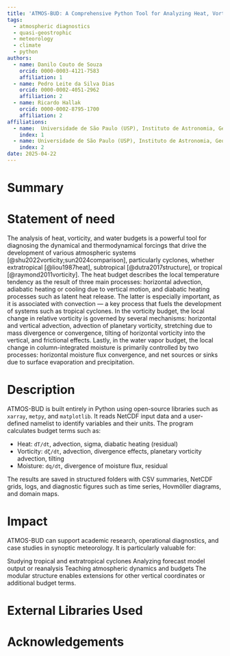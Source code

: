 ```yaml
---
title: 'ATMOS-BUD: A Comprehensive Python Tool for Analyzing Heat, Vorticity and Water Budgets on the Atmosphere'
tags:
  - atmospheric diagnostics
  - quasi-geostrophic
  - meteorology
  - climate
  - python
authors:
  - name: Danilo Couto de Souza
    orcid: 0000-0003-4121-7583
    affiliation: 1
  - name: Pedro Leite da Silva Dias
    orcid: 0000-0002-4051-2962
    affiliation: 2
  - name: Ricardo Hallak
    orcid: 0000-0002-8795-1700
    affiliation: 2
affiliations:
  - name:  Universidade de São Paulo (USP), Instituto de Astronomia, Geofísica e Ciências Atmosféricas (IAG), São Paulo, Brazil & Climate Risk Initiative, IRB(re), Rio de Janeiro, Brazil
    index: 1
  - name: Universidade de São Paulo (USP), Instituto de Astronomia, Geofísica e Ciências Atmosféricas (IAG), São Paulo, Brazil
    index: 2
date: 2025-04-22
---
```


# Summary

# Statement of need

The analysis of heat, vorticity, and water budgets is a powerful tool for diagnosing the dynamical and thermodynamical forcings that drive the development of various atmospheric systems [@shu2022vorticity;sun2024comparison], particularly cyclones, whether extratropical [@liou1987heat], subtropical [@dutra2017structure], or tropical [@raymond2011vorticity]. The heat budget describes the local temperature tendency as the result of three main processes: horizontal advection, adiabatic heating or cooling due to vertical motion, and diabatic heating processes such as latent heat release. The latter is especially important, as it is associated with convection — a key process that fuels the development of systems such as tropical cyclones. In the vorticity budget, the local change in relative vorticity is governed by several mechanisms: horizontal and vertical advection, advection of planetary vorticity, stretching due to mass divergence or convergence, tilting of horizontal vorticity into the vertical, and frictional effects. Lastly, in the water vapor budget, the local change in column-integrated moisture is primarily controlled by two processes: horizontal moisture flux convergence, and net sources or sinks due to surface evaporation and precipitation.

# Description

ATMOS-BUD is built entirely in Python using open-source libraries such as `xarray`, `metpy`, and `matplotlib`. It reads NetCDF input data and a user-defined namelist to identify variables and their units. The program calculates budget terms such as:

- Heat: `dT/dt`, advection, sigma, diabatic heating (residual)
- Vorticity: `dζ/dt`, advection, divergence effects, planetary vorticity advection, tilting
- Moisture: `dq/dt`, divergence of moisture flux, residual

The results are saved in structured folders with CSV summaries, NetCDF grids, logs, and diagnostic figures such as time series, Hovmöller diagrams, and domain maps.

# Impact

ATMOS-BUD can support academic research, operational diagnostics, and case studies in synoptic meteorology. It is particularly valuable for:

Studying tropical and extratropical cyclones
Analyzing forecast model output or reanalysis
Teaching atmospheric dynamics and budgets
The modular structure enables extensions for other vertical coordinates or additional budget terms.

# External Libraries Used

# Acknowledgements